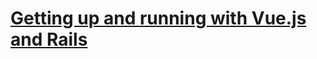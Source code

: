 # [Getting up and running with Vue.js and Rails](https://rlafranchi.github.io/2016/03/09/vuejs-and-rails/)
